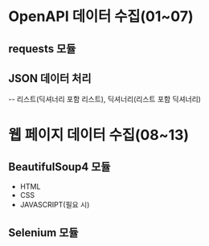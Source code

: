 # OpenAPI 데이터 수집(01~07)
## requests 모듈
## JSON 데이터 처리
-- 리스트(딕셔너리 포함 리스트), 딕셔너리(리스트 포함 딕셔너리)

# 웹 페이지 데이터 수집(08~13)
## BeautifulSoup4 모듈
- HTML
- CSS
- JAVASCRIPT(필요 시)
## Selenium 모듈